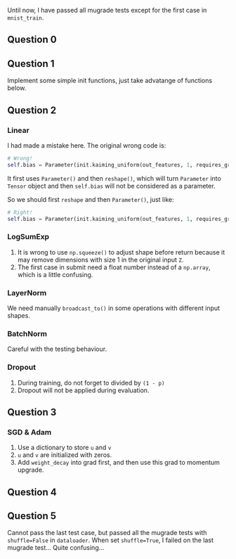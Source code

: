 Until now, I have passed all mugrade tests except for the first case in `mnist_train`.

## Question 0

## Question 1

Implement some simple init functions, just take advatange of functions below.

## Question 2

### Linear

I had made a mistake here. The original wrong code is:

```python
# Wrong!
self.bias = Parameter(init.kaiming_uniform(out_features, 1, requires_grad=True)).reshape((1, out_features))
```

It first uses `Parameter()` and then `reshape()`, which will turn `Parameter` into `Tensor` object and then `self.bias` will not be considered as a parameter.

So we should first `reshape` and then `Parameter()`, just like:

```python
# Right!
self.bias = Parameter(init.kaiming_uniform(out_features, 1, requires_grad=True).reshape((1, out_features)))
```

### LogSumExp

1. It is wrong to use `np.squeeze()` to adjust shape before return because it may remove dimensions with size 1 in the original input `Z`.
2. The first case in submit need a float number instead of a `np.array`, which is a little confusing.

### LayerNorm

We need manually `broadcast_to()` in some operations with different input shapes.

### BatchNorm

Careful with the testing behaviour.

### Dropout

1. During training, do not forget to divided by `(1 - p)`
2. Dropout will not be applied during evaluation.

## Question 3

### SGD & Adam

1. Use a dictionary to store `u` and `v`
2. `u` and `v` are initialized with zeros.
3. Add `weight_decay` into grad first, and then use this grad to momentum upgrade.

## Question 4

## Question 5

Cannot pass the last test case, but passed all the mugrade tests with `shuffle=False` in `dataloader`. When set `shuffle=True`, I failed on the last mugrade test... Quite confusing...